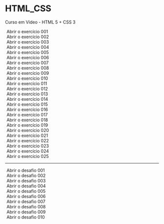 # HTML_CSS
 Curso em Vídeo - HTML 5 + CSS 3

<style>
    a {
        text-decoration: none;
        transition-duration: 0.33s;
        padding: 5px;
    }
    a:visited {
        color: #ff0000;
    }
    a:hover {
        color: #ffffff;
        background-color: #368411;
        text-decoration: none;
    }
</style>

<a href="https://silsl.github.io/HTML_CSS/EXERCICIOS/001/">Abrir o exercício 001</a><br>
<a href="https://silsl.github.io/HTML_CSS/EXERCICIOS/002/">Abrir o exercício 002</a><br>
<a href="https://silsl.github.io/HTML_CSS/EXERCICIOS/003/">Abrir o exercício 003</a><br>
<a href="https://silsl.github.io/HTML_CSS/EXERCICIOS/004/">Abrir o exercício 004</a><br>
<a href="https://silsl.github.io/HTML_CSS/EXERCICIOS/005/">Abrir o exercício 005</a><br>
<a href="https://silsl.github.io/HTML_CSS/EXERCICIOS/006/">Abrir o exercício 006</a><br>
<a href="https://silsl.github.io/HTML_CSS/EXERCICIOS/007/">Abrir o exercício 007</a><br>
<a href="https://silsl.github.io/HTML_CSS/EXERCICIOS/008/">Abrir o exercício 008</a><br>
<a href="https://silsl.github.io/HTML_CSS/EXERCICIOS/009/">Abrir o exercício 009</a><br>
<a href="https://silsl.github.io/HTML_CSS/EXERCICIOS/010/">Abrir o exercício 010</a><br>
<a href="https://silsl.github.io/HTML_CSS/EXERCICIOS/011/">Abrir o exercício 011</a><br>
<a href="https://silsl.github.io/HTML_CSS/EXERCICIOS/012/">Abrir o exercício 012</a><br>
<a href="https://silsl.github.io/HTML_CSS/EXERCICIOS/013/">Abrir o exercício 013</a><br>
<a href="https://silsl.github.io/HTML_CSS/EXERCICIOS/014/">Abrir o exercício 014</a><br>
<a href="https://silsl.github.io/HTML_CSS/EXERCICIOS/015/">Abrir o exercício 015</a><br>
<a href="https://silsl.github.io/HTML_CSS/EXERCICIOS/016/">Abrir o exercício 016</a><br>
<a href="https://silsl.github.io/HTML_CSS/EXERCICIOS/017/">Abrir o exercício 017</a><br>
<a href="https://silsl.github.io/HTML_CSS/EXERCICIOS/018/">Abrir o exercício 018</a><br>
<a href="https://silsl.github.io/HTML_CSS/EXERCICIOS/019/">Abrir o exercício 019</a><br>
<a href="https://silsl.github.io/HTML_CSS/EXERCICIOS/020/">Abrir o exercício 020</a><br>
<a href="https://silsl.github.io/HTML_CSS/EXERCICIOS/021/">Abrir o exercício 021</a><br>
<a href="https://silsl.github.io/HTML_CSS/EXERCICIOS/022/">Abrir o exercício 022</a><br>
<a href="https://silsl.github.io/HTML_CSS/EXERCICIOS/023/">Abrir o exercício 023</a><br>
<a href="https://silsl.github.io/HTML_CSS/EXERCICIOS/024/">Abrir o exercício 024</a><br>
<a href="https://silsl.github.io/HTML_CSS/EXERCICIOS/025/">Abrir o exercício 025</a><br>
<hr>
<a href="https://silsl.github.io/HTML_CSS/EXERCICIOS/d001/">Abrir o desafio 001</a><br>
<a href="https://silsl.github.io/HTML_CSS/EXERCICIOS/d002/">Abrir o desafio 002</a><br>
<a href="https://silsl.github.io/HTML_CSS/EXERCICIOS/d003/">Abrir o desafio 003</a><br>
<a href="https://silsl.github.io/HTML_CSS/EXERCICIOS/d004/">Abrir o desafio 004</a><br>
<a href="https://silsl.github.io/HTML_CSS/EXERCICIOS/d005/">Abrir o desafio 005</a><br>
<a href="https://silsl.github.io/HTML_CSS/EXERCICIOS/d006/">Abrir o desafio 006</a><br>
<a href="https://silsl.github.io/HTML_CSS/EXERCICIOS/d007/">Abrir o desafio 007</a><br>
<a href="https://silsl.github.io/HTML_CSS/EXERCICIOS/d008/">Abrir o desafio 008</a><br>
<a href="https://silsl.github.io/HTML_CSS/EXERCICIOS/d009/">Abrir o desafio 009</a><br>
<a href="https://silsl.github.io/HTML_CSS/EXERCICIOS/d010/">Abrir o desafio 010</a><br>